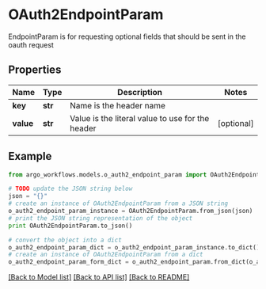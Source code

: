 # OAuth2EndpointParam

EndpointParam is for requesting optional fields that should be sent in the oauth request

## Properties

Name | Type | Description | Notes
------------ | ------------- | ------------- | -------------
**key** | **str** | Name is the header name | 
**value** | **str** | Value is the literal value to use for the header | [optional] 

## Example

```python
from argo_workflows.models.o_auth2_endpoint_param import OAuth2EndpointParam

# TODO update the JSON string below
json = "{}"
# create an instance of OAuth2EndpointParam from a JSON string
o_auth2_endpoint_param_instance = OAuth2EndpointParam.from_json(json)
# print the JSON string representation of the object
print OAuth2EndpointParam.to_json()

# convert the object into a dict
o_auth2_endpoint_param_dict = o_auth2_endpoint_param_instance.to_dict()
# create an instance of OAuth2EndpointParam from a dict
o_auth2_endpoint_param_form_dict = o_auth2_endpoint_param.from_dict(o_auth2_endpoint_param_dict)
```
[[Back to Model list]](../README.md#documentation-for-models) [[Back to API list]](../README.md#documentation-for-api-endpoints) [[Back to README]](../README.md)


